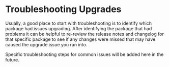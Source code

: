 # Troubleshooting Upgrades
Usually, a good place to start with troubleshooting is to identify which package had issues upgrading. After identifying the package that had problems it can be helpful to re-review the release notes and changelog for that specific package to see if any changes were missed that may have caused the upgrade issue you ran into.

Specific troubleshooting steps for common issues will be added here in the future.
